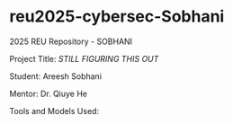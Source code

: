 # reu2025-cybersec-Sobhani
2025 REU Repository - SOBHANI

Project Title: _STILL FIGURING THIS OUT_


Student: Areesh Sobhani

Mentor: Dr. Qiuye He


Tools and Models Used:
